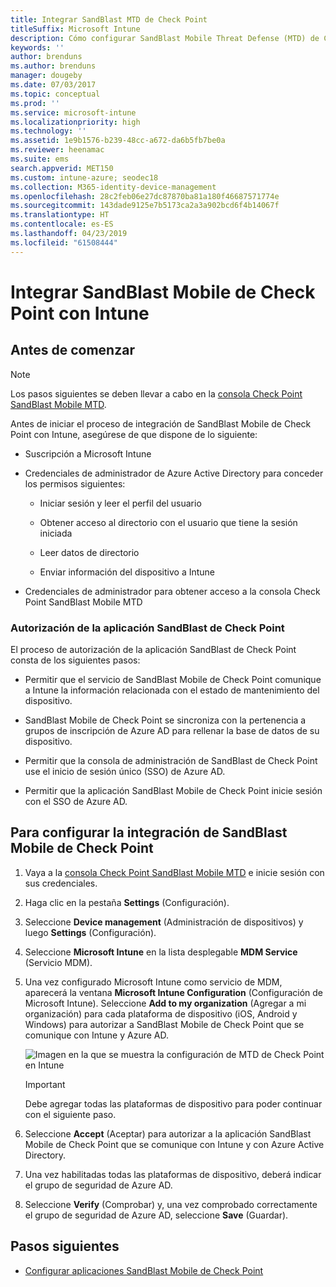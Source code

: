 ```yaml
---
title: Integrar SandBlast MTD de Check Point
titleSuffix: Microsoft Intune
description: Cómo configurar SandBlast Mobile Threat Defense (MTD) de CheckPoint con Intune para controlar el acceso de los dispositivos móviles a los recursos corporativos.
keywords: ''
author: brenduns
ms.author: brenduns
manager: dougeby
ms.date: 07/03/2017
ms.topic: conceptual
ms.prod: ''
ms.service: microsoft-intune
ms.localizationpriority: high
ms.technology: ''
ms.assetid: 1e9b1576-b239-48cc-a672-da6b5fb7be0a
ms.reviewer: heenamac
ms.suite: ems
search.appverid: MET150
ms.custom: intune-azure; seodec18
ms.collection: M365-identity-device-management
ms.openlocfilehash: 28c2feb06e27dc87870ba81a180f46687571774e
ms.sourcegitcommit: 143dade9125e7b5173ca2a3a902bcd6f4b14067f
ms.translationtype: HT
ms.contentlocale: es-ES
ms.lasthandoff: 04/23/2019
ms.locfileid: "61508444"
---
```

# <a name="integrate-check-point-sandblast-mobile-with-intune"></a>Integrar SandBlast Mobile de Check Point con Intune

## <a name="before-you-begin"></a>Antes de comenzar

> [!NOTE] 
> Los pasos siguientes se deben llevar a cabo en la [consola Check Point SandBlast Mobile MTD](https://intune-4.eu1.locsec.net/).

Antes de iniciar el proceso de integración de SandBlast Mobile de Check Point con Intune, asegúrese de que dispone de lo siguiente:

-   Suscripción a Microsoft Intune

-   Credenciales de administrador de Azure Active Directory para conceder los permisos siguientes:

    -   Iniciar sesión y leer el perfil del usuario

    -   Obtener acceso al directorio con el usuario que tiene la sesión iniciada

    -   Leer datos de directorio

    -   Enviar información del dispositivo a Intune

-   Credenciales de administrador para obtener acceso a la consola Check Point SandBlast Mobile MTD

### <a name="check-point-sandblast-app-authorization"></a>Autorización de la aplicación SandBlast de Check Point

El proceso de autorización de la aplicación SandBlast de Check Point consta de los siguientes pasos:

-   Permitir que el servicio de SandBlast Mobile de Check Point comunique a Intune la información relacionada con el estado de mantenimiento del dispositivo.

-   SandBlast Mobile de Check Point se sincroniza con la pertenencia a grupos de inscripción de Azure AD para rellenar la base de datos de su dispositivo.

-   Permitir que la consola de administración de SandBlast de Check Point use el inicio de sesión único (SSO) de Azure AD.

-   Permitir que la aplicación SandBlast Mobile de Check Point inicie sesión con el SSO de Azure AD.

## <a name="to-set-up-check-point-sandblast-mobile-integration"></a>Para configurar la integración de SandBlast Mobile de Check Point

1.  Vaya a la [consola Check Point SandBlast Mobile MTD](https://intune-4.eu1.locsec.net/) e inicie sesión con sus credenciales.

2.  Haga clic en la pestaña **Settings** (Configuración).

3.  Seleccione **Device management** (Administración de dispositivos) y luego **Settings** (Configuración).

4.  Seleccione **Microsoft Intune** en la lista desplegable **MDM Service** (Servicio MDM).

5.  Una vez configurado Microsoft Intune como servicio de MDM, aparecerá la ventana **Microsoft Intune Configuration** (Configuración de Microsoft Intune). Seleccione **Add to my organization** (Agregar a mi organización) para cada plataforma de dispositivo (iOS, Android y Windows) para autorizar a SandBlast Mobile de Check Point que se comunique con Intune y Azure AD.

    ![Imagen en la que se muestra la configuración de MTD de Check Point en Intune](./media/checkpoint-MTD-1.PNG)

    > [!IMPORTANT]
    > Debe agregar todas las plataformas de dispositivo para poder continuar con el siguiente paso.

6.  Seleccione **Accept** (Aceptar) para autorizar a la aplicación SandBlast Mobile de Check Point que se comunique con Intune y con Azure Active Directory.

7.  Una vez habilitadas todas las plataformas de dispositivo, deberá indicar el grupo de seguridad de Azure AD.

8.  Seleccione **Verify** (Comprobar) y, una vez comprobado correctamente el grupo de seguridad de Azure AD, seleccione **Save** (Guardar).

## <a name="next-steps"></a>Pasos siguientes

- [Configurar aplicaciones SandBlast Mobile de Check Point](mtd-apps-ios-app-configuration-policy-add-assign.md)
